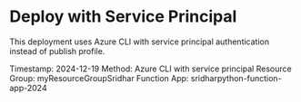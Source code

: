 # Deploy with Service Principal

This deployment uses Azure CLI with service principal authentication instead of publish profile.

Timestamp: 2024-12-19
Method: Azure CLI with service principal
Resource Group: myResourceGroupSridhar
Function App: sridharpython-function-app-2024 